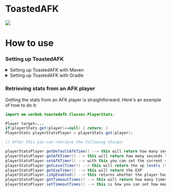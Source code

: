# ToastedAFK

[![](https://jitpack.io/v/SerbanHiro/ToastedAFK.svg)](https://jitpack.io/#SerbanHiro/ToastedAFK)

# How to use

### Setting up ToastedAFK

<details>
  <summary>Setting up ToastedAFK with Maven</summary>
Open your project's pom.xml file.

Add the JitPack repository to your repositories section:
```xml
<repositories>
    <!-- Add the JitPack repository -->
    <repository>
        <id>jitpack.io</id>
        <url>https://jitpack.io</url>
    </repository>
</repositories>
```

Add ToastedAFK as a dependency:
```xml
<dependencies>
    <!-- Add ToastedAFK as a dependency -->
    <dependency>
        <groupId>com.github.SerbanHiro</groupId>
        <artifactId>ToastedAFK</artifactId>
        <version>VERSION</version> <!-- Replace with the desired version -->
    </dependency>
</dependencies>
```
</details>
<details>
<summary>Setting up ToastedAFK with Gradle</summary>
Open your project's build.gradle file.
  
Add the JitPack repository to your repositories block:
```groovy
repositories {
    // Add the JitPack repository
    maven { url 'https://jitpack.io' }
}
```
Add ToastedAFK as a dependency:
```groovy
dependencies {
    // Add ClickableHeads as a dependency
    implementation 'com.github.SerbanHiro:ToastedAFK:VERSION' // Replace with the desired version
}
```
</details>

### Retrieving stats from an AFK player

Getting the stats from an AFK player is straightforward. Here's an example of how to do it:
```java
import me.serbob.toastedafk.Classes.PlayerStats;

Player target=...
if(playerStats.get(player)==null) { return; } 
PlayerStats playerStatsPlayer = playerStats.get(player);

// After this you can retrieve the following things:

playerStatsPlayer.getDefaultAfkTime() --> this will return how many seconds the player has to wait in total
playerStatsPlayer.getAfkTimer() --> this will return how many seconds the player has left until he gets a reward
playerStatsPlayer.setAfkTimer() --> with this you can set the current seconds the player has left
playerStatsPlayer.getLevelTimer() --> this will return the xp levels (those lines ----)
playerStatsPlayer.getExpTimer() --> this will return the EXP
playerStatsPlayer.isXpEnabled() --> this returns whether the player has been using the xp feature
playerStatsPlayer.getTimeoutTimes() --> this will return how many times the player has received the rewards until he will be executed some timeout commands
playerStatsPlayer.setTimeoutTimes() --> this is how you can set how many times the player can receive rewards until some commands will be executed
```
